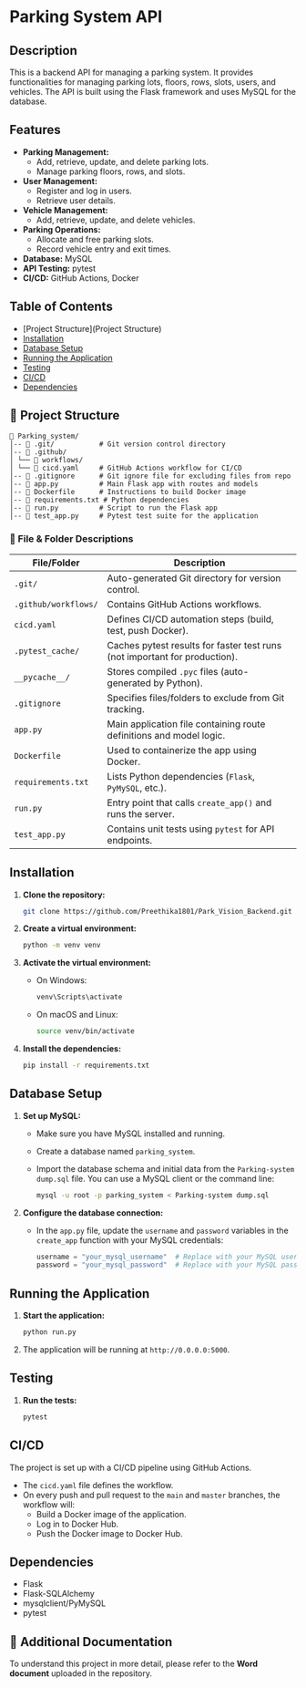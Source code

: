 # Parking System API

## Description

This is a backend API for managing a parking system. It provides functionalities for managing parking lots, floors, rows, slots, users, and vehicles.  The API is built using the Flask framework and uses MySQL for the database.

## Features

* **Parking Management:**
    * Add, retrieve, update, and delete parking lots.
    * Manage parking floors, rows, and slots.
* **User Management:**
    * Register and log in users.
    * Retrieve user details.
* **Vehicle Management:**
    * Add, retrieve, update, and delete vehicles.
* **Parking Operations:**
    * Allocate and free parking slots.
    * Record vehicle entry and exit times.
* **Database:** MySQL
* **API Testing:** pytest
* **CI/CD:** GitHub Actions, Docker

## Table of Contents
* [Project Structure](Project Structure)
* [Installation](#installation)
* [Database Setup](#database-setup)
* [Running the Application](#running-the-application)
* [Testing](#testing)
* [CI/CD](#cicd)
* [Dependencies](#dependencies)

## 📁 Project Structure
```
📁 Parking_system/ 
│-- 📂 .git/           # Git version control directory
│-- 📂 .github/
│ └── 📂 workflows/
│ └── 📄 cicd.yaml     # GitHub Actions workflow for CI/CD
│-- 📄 .gitignore      # Git ignore file for excluding files from repo
│-- 📄 app.py          # Main Flask app with routes and models
│-- 📄 Dockerfile      # Instructions to build Docker image
│-- 📄 requirements.txt # Python dependencies
│-- 📄 run.py          # Script to run the Flask app
│-- 📄 test_app.py     # Pytest test suite for the application

```

### 📄 File & Folder Descriptions

| File/Folder             | Description |
|------------------------|-------------|
| `.git/`                | Auto-generated Git directory for version control. |
| `.github/workflows/`   | Contains GitHub Actions workflows. |
| `cicd.yaml`            | Defines CI/CD automation steps (build, test, push Docker). |
| `.pytest_cache/`       | Caches pytest results for faster test runs (not important for production). |
| `__pycache__/`         | Stores compiled `.pyc` files (auto-generated by Python). |
| `.gitignore`           | Specifies files/folders to exclude from Git tracking. |
| `app.py`               | Main application file containing route definitions and model logic. |
| `Dockerfile`           | Used to containerize the app using Docker. |
| `requirements.txt`     | Lists Python dependencies (`Flask`, `PyMySQL`, etc.). |
| `run.py`               | Entry point that calls `create_app()` and runs the server. |
| `test_app.py`          | Contains unit tests using `pytest` for API endpoints. |



## Installation

1.  **Clone the repository:**

    ```bash
    git clone https://github.com/Preethika1801/Park_Vision_Backend.git
    ```

2.  **Create a virtual environment:**

    ```bash
    python -m venv venv
    ```

3.  **Activate the virtual environment:**

    * On Windows:

        ```bash
        venv\Scripts\activate
        ```

    * On macOS and Linux:

        ```bash
        source venv/bin/activate
        ```

4.  **Install the dependencies:**

    ```bash
    pip install -r requirements.txt
    ```

## Database Setup

1.  **Set up MySQL:**
    * Make sure you have MySQL installed and running.
    * Create a database named  `parking_system`.
    * Import the database schema and initial data from the  `Parking-system dump.sql`  file. You can use a MySQL client or the command line:

        ```bash
        mysql -u root -p parking_system < Parking-system dump.sql
        ```

2.  **Configure the database connection:**
    * In the  `app.py`  file, update the  `username`  and  `password`  variables in the  `create_app`  function with your MySQL credentials:

        ```python
        username = "your_mysql_username"  # Replace with your MySQL username
        password = "your_mysql_password"  # Replace with your MySQL password
        ```

## Running the Application

1.  **Start the application:**

    ```bash
    python run.py
    ```

2.  The application will be running at  `http://0.0.0.0:5000`.

## Testing

1.  **Run the tests:**

    ```bash
    pytest
    ```

## CI/CD

The project is set up with a CI/CD pipeline using GitHub Actions.

* The  `cicd.yaml`  file defines the workflow.
* On every push and pull request to the  `main`  and  `master`  branches, the workflow will:
    * Build a Docker image of the application.
    * Log in to Docker Hub.
    * Push the Docker image to Docker Hub.

## Dependencies

* Flask
* Flask-SQLAlchemy
* mysqlclient/PyMySQL
* pytest

## 📄 Additional Documentation

To understand this project in more detail, please refer to the **Word document** uploaded in the repository.


